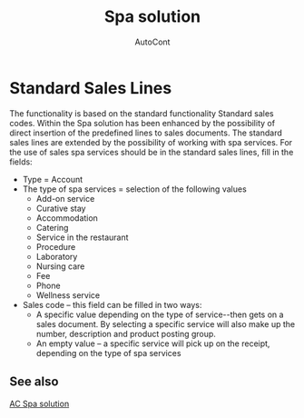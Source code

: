 ﻿---
    title: "Spa solution"
    author: AutoCont
    ms.date: 04/30/2018
    ms.topic: article
    ms.prod: dynamics-nav-2017
    ms.contentlocale: en
    ms.lasthandoff: 04/30/2018
---

# Standard Sales Lines

The functionality is based on the standard functionality Standard sales codes. Within the Spa solution has been enhanced by the possibility of direct insertion of the predefined lines to sales documents. 
The standard sales lines are extended by the possibility of working with spa services. 
For the use of sales spa services should be in the standard sales lines, fill in the fields:
-	Type = Account
-	The type of spa services = selection of the following values
	- 	Add-on service
	- 	Curative stay
	- 	Accommodation
	- 	Catering
	- 	Service in the restaurant
	- 	Procedure
	- 	Laboratory
	- 	Nursing care
	- 	Fee
	- 	Phone
	- 	Wellness service
-	Sales code – this field can be filled in two ways:
	- 	A specific value depending on the type of service--then gets on a sales document. By selecting a specific service will also make up the number, description and product posting group.
	- 	An empty value – a specific service will pick up on the receipt, depending on the type of spa services 



## <a name="see-also"></a>See also
[AC Spa solution](ac-spa-solution.md)